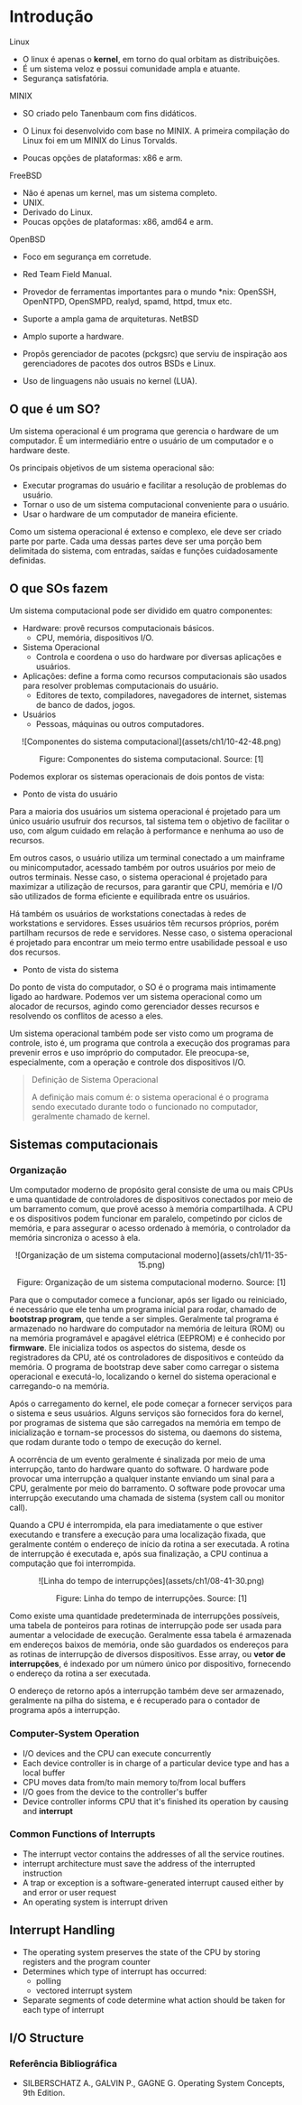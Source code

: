 # Introdução

Linux

- O linux é apenas o **kernel**, em torno do qual orbitam as distribuições.
- É um sistema veloz e possui comunidade ampla e atuante.
- Segurança satisfatória.

MINIX

- SO criado pelo Tanenbaum com fins didáticos.
- O Linux foi desenvolvido com base no MINIX. A primeira compilação do Linux foi em um MINIX do Linus Torvalds.

- Poucas opções de plataformas: x86 e arm.

FreeBSD

- Não é apenas um kernel, mas um sistema completo.
- UNIX.
- Derivado do Linux.
- Poucas opções de plataformas: x86, amd64 e arm.

 OpenBSD

- Foco em segurança em corretude.
- Red Team Field Manual.
- Provedor de ferramentas importantes para o mundo *nix: OpenSSH, OpenNTPD, OpenSMPD, realyd, spamd, httpd, tmux etc.
- Suporte a ampla gama de arquiteturas.
 NetBSD

- Amplo suporte a hardware.
- Propôs gerenciador de pacotes (pckgsrc) que serviu de inspiração aos gerenciadores de pacotes dos outros BSDs e Linux.
- Uso de linguagens não usuais no kernel (LUA).

## O que é um SO?

Um sistema operacional é um programa que gerencia o hardware de um computador. É um intermediário entre o usuário de um computador e o hardware deste.

Os principais objetivos de um sistema operacional são:

- Executar programas do usuário e facilitar a resolução de problemas do usuário.
- Tornar o uso de um sistema computacional conveniente para o usuário.
- Usar o hardware de um computador de maneira eficiente.

Como um sistema operacional é extenso e complexo, ele deve ser criado parte por parte. Cada uma dessas partes deve ser uma porção bem delimitada do sistema, com entradas, saídas e funções cuidadosamente definidas.

## O que SOs fazem

Um sistema computacional pode ser dividido em quatro componentes:

- Hardware: provê recursos computacionais básicos.
  - CPU, memória, dispositivos I/O.
- Sistema Operacional
  - Controla e coordena o uso do hardware por diversas aplicações e usuários.
- Aplicações: define a forma como recursos computacionais são usados para resolver problemas computacionais do usuário.
  - Editores de texto, compiladores, navegadores de internet, sistemas de banco de dados, jogos.
- Usuários
  - Pessoas, máquinas ou outros computadores.

<center>
![Componentes do sistema computacional](assets/ch1/10-42-48.png)
</center>
<div style="text-align: center">
<p>
 Figure: Componentes do sistema computacional. Source: [1]
</p>
</div>

Podemos explorar os sistemas operacionais de dois pontos de vista:

- Ponto de vista do usuário

Para a maioria dos usuários um sistema operacional é projetado para um único usuário usufruir dos recursos, tal sistema tem o objetivo de facilitar o uso, com algum cuidado em relação à performance e nenhuma ao uso de recursos.

Em outros casos, o usuário utiliza um terminal conectado a um mainframe ou minicomputador, acessado também por outros usuários por meio de outros terminais. Nesse caso, o sistema operacional é projetado para maximizar a utilização de recursos, para garantir que CPU, memória e I/O são utilizados de forma eficiente e equilibrada entre os usuários.

Há também os usuários de workstations conectadas à redes de workstations e servidores. Esses usuários têm recursos próprios, porém partilham recursos de rede e servidores. Nesse caso, o sistema operacional é projetado para encontrar um meio termo entre usabilidade pessoal e uso dos recursos.

- Ponto de vista do sistema

Do ponto de vista do computador, o SO é o programa mais intimamente ligado ao hardware. Podemos ver um sistema operacional como um alocador de recursos, agindo como gerenciador desses recursos e resolvendo os conflitos de acesso a eles.

Um sistema operacional também pode ser visto como um programa de controle, isto é, um programa que controla a execução dos programas para prevenir erros e uso impróprio do computador. Ele preocupa-se, especialmente, com a operação e controle dos dispositivos I/O.

> Definição de Sistema Operacional
>
> A definição mais comum é: o sistema operacional é o programa sendo executado durante todo o funcionado no computador, geralmente chamado de kernel.

## Sistemas computacionais

### Organização

Um computador moderno de propósito geral consiste de uma ou mais CPUs e uma quantidade de controladores de dispositivos conectados por meio de um barramento comum, que provê acesso à memória compartilhada. A CPU e os dispositivos podem funcionar em paralelo, competindo por ciclos de memória, e para assegurar o acesso ordenado à memória, o controlador da memória sincroniza o acesso à ela.

<center>
![Organização de um sistema computacional moderno](assets/ch1/11-35-15.png)
</center>
<div style="text-align: center">
<p>
 Figure: Organização de um sistema computacional moderno. Source: [1]
</p>
</div>

Para que o computador comece a funcionar, após ser ligado ou reiniciado, é necessário que ele tenha um programa inicial para rodar, chamado de **bootstrap program**, que tende a ser simples. Geralmente tal programa é armazenado no hardware do computador na memória de leitura (ROM) ou na memória programável e apagável elétrica (EEPROM) e é conhecido por **firmware**. Ele inicializa todos os aspectos do sistema, desde os registradores da CPU, até os controladores de dispositivos e conteúdo da memória. O programa de bootstrap deve saber como carregar o sistema operacional e executá-lo, localizando o kernel do sistema operacional e carregando-o na memória.

Após o carregamento do kernel, ele pode começar a fornecer serviços para o sistema e seus usuários. Alguns serviços são fornecidos fora do kernel, por programas de sistema que são carregados na memória em tempo de inicialização e tornam-se processos do sistema, ou daemons do sistema, que rodam durante todo o tempo de execução do kernel.

A ocorrência de um evento geralmente é sinalizada por meio de uma interrupção, tanto do hardware quanto do software. O hardware pode provocar uma interrupção a qualquer instante enviando um sinal para a CPU, geralmente por meio do barramento. O software pode provocar uma interrupção executando uma chamada de sistema (system call ou monitor call).

Quando a CPU é interrompida, ela para imediatamente o que estiver executando e transfere a execução para uma localização fixada, que geralmente contém o endereço de início da rotina a ser executada. A rotina de interrupção é executada e, após sua finalização, a CPU continua a computação que foi interrompida.

<center>
![Linha do tempo de interrupções](assets/ch1/08-41-30.png)
</center>
<div style="text-align: center">
<p>
 Figure: Linha do tempo de interrupções. Source: [1]
</p>
</div>

Como existe uma quantidade predeterminada de interrupções possíveis, uma tabela de ponteiros para rotinas de interrupção pode ser usada para aumentar a velocidade de execução. Geralmente essa tabela é armazenada em endereços baixos de memória, onde são guardados os endereços para as rotinas de interrupção de diversos dispositivos. Esse array, ou **vetor de interrupções**, é indexado por um número único por dispositivo, fornecendo o endereço da rotina a ser executada.

O endereço de retorno após a interrupção também deve ser armazenado, geralmente na pilha do sistema, e é recuperado para o contador de programa após a interrupção.

### Computer-System Operation

- I/O devices and the CPU can execute concurrently
- Each device controller is in charge of a particular device type and has a local buffer
- CPU moves data from/to main memory to/from local buffers
- I/O goes from the device to the controller's buffer
- Device controller informs CPU that it's finished its operation by causing and **interrupt**

### Common Functions of Interrupts

- The interrupt vector contains the addresses of all the service routines.
- interrupt architecture must save the address of the interrupted instruction
- A trap or exception is a software-generated interrupt caused either by and error or user request
- An operating system is interrupt driven

## Interrupt Handling

- The operating system preserves the state of the CPU by storing registers and the program counter
- Determines which type of interrupt has occurred:
  - polling
  - vectored interrupt system
- Separate segments of code determine what action should be taken for each type of interrupt

## I/O Structure

### Referência Bibliográfica

- SILBERSCHATZ A., GALVIN P., GAGNE G. Operating System Concepts, 9th Edition.
